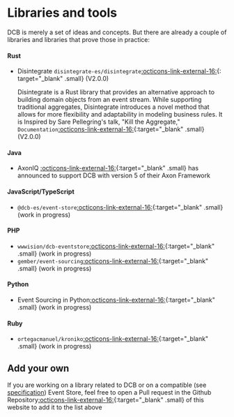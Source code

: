 # Libraries and tools

DCB is merely a set of ideas and concepts.
But there are already a couple of libraries and libraries that prove those in practice:

#### Rust

- Disintegrate `disintegrate-es/disintegrate`[:octicons-link-external-16:](https://github.com/disintegrate-es/disintegrate){:
  target="_blank" .small} (V2.0.0)

  Disintegrate is a Rust library that provides an alternative approach to building domain objects from an event stream.
  While supporting traditional aggregates, Disintegrate introduces a novel method that allows for more flexibility and
  adaptability in modeling business rules. It is Inspired by Sare Pellegring's talk, "Kill the Aggregate," 
  `Documentation`[:octicons-link-external-16:](https://disintegrate-es.github.io/disintegrate/){:target="_blank"
  .small} (V2.0.0)

#### Java

- AxonIQ [:octicons-link-external-16:](https://www.axoniq.io){:target="_blank" .small} has announced to support DCB with version 5 of their Axon Framework

#### JavaScript/TypeScript

- `@dcb-es/event-store`[:octicons-link-external-16:](https://github.com/sennentech/dcb-event-sourced){:target="_blank" .small} (work in progress)

#### PHP

- `wwwision/dcb-eventstore`[:octicons-link-external-16:](https://github.com/bwaidelich/dcb-eventstore){:target="_blank" .small} (work in progress)
- `gember/event-sourcing`[:octicons-link-external-16:](https://github.com/GemberPHP/event-sourcing){:target="_blank" .small} (work in progress)

#### Python

- Event Sourcing in Python[:octicons-link-external-16:](https://eventsourcing.readthedocs.io/en/latest/topics/examples/coursebooking-dcb.html){:target="_blank" .small} (work in progress)

#### Ruby

- `ortegacmanuel/kroniko`[:octicons-link-external-16:](https://github.com/ortegacmanuel/kroniko){:target="_blank" .small} (work in progress)

## Add your own

If you are working on a library related to DCB or on a compatible (see [specification](../specification.md)) Event Store, feel free to open a Pull request in the Github Repository[:octicons-link-external-16:](https://github.com/dcb-events/dcb-events.github.io){:target="_blank" .small} of this website to add it to the list above
